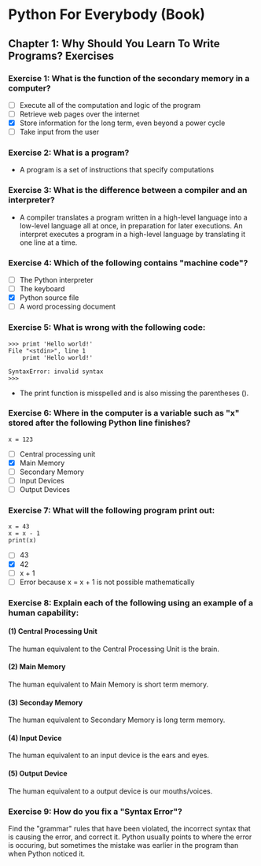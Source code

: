 # Python For Everybody (Book)

## Chapter 1: Why Should You Learn To Write Programs? Exercises

### Exercise 1: What is the function of the secondary memory in a computer?
- [ ] Execute all of the computation and logic of the program
- [ ] Retrieve web pages over the internet
- [x] Store information for the long term, even beyond a power cycle
- [ ] Take input from the user

### Exercise 2: What is a program?
- A program is a set of instructions that specify computations

### Exercise 3: What is the difference between a compiler and an interpreter?
- A compiler translates a program written in a high-level language into a low-level language all at once, in preparation for later executions. An interpret executes a program in a high-level language by translating it one line at a time.

### Exercise 4: Which of the following contains "machine code"?
- [ ] The Python interpreter
- [ ] The keyboard
- [x] Python source file
- [ ] A word processing document

### Exercise 5: What is wrong with the following code:
```
>>> primt 'Hello world!'
File "<stdin>", line 1
    primt 'Hello world!'

SyntaxError: invalid syntax
>>>
```
- The print function is misspelled and is also missing the parentheses ().

### Exercise 6: Where in the computer is a variable such as "x" stored after the following Python line finishes?
```
x = 123
```
- [ ] Central processing unit
- [x] Main Memory
- [ ] Secondary Memory
- [ ] Input Devices
- [ ] Output Devices

### Exercise 7: What will the following program print out:
```
x = 43
x = x - 1
print(x)
```
- [ ] 43
- [x] 42
- [ ] x + 1
- [ ] Error because x = x + 1 is not possible mathematically

### Exercise 8: Explain each of the following using an example of a human capability: 
#### (1) Central Processing Unit
The human equivalent to the Central Processing Unit is the brain.

#### (2) Main Memory
The human equivalent to Main Memory is short term memory.

#### (3) Seconday Memory
The human equivalent to Secondary Memory is long term memory.

#### (4) Input Device 
The human equivalent to an input device is the ears and eyes.

#### (5) Output Device
The human equivalent to a output device is our mouths/voices.

### Exercise 9: How do you fix a "Syntax Error"? 
Find the "grammar" rules that have been violated, the incorrect syntax that is causing the error, and correct it. Python usually points to where the error is occuring, but sometimes the mistake was earlier in the program than when Python noticed it. 